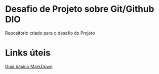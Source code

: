 # Desafio de Projeto sobre Git/Github DIO
Repositório criado para o desafio do Projeto

# Links úteis
[Guia básico MarkDown](https://www.markdownguide.org/basic-syntax/)
